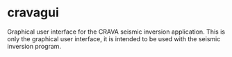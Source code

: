 cravagui
========

Graphical user interface for the CRAVA seismic inversion application. This is only the graphical user interface, it is intended to be used with the seismic inversion program.
